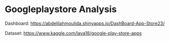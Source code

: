 # Googleplaystore Analysis 
Dashboard: https://abdelilahmoulida.shinyapps.io/DashBoard-App-Store23/

Dataset: https://www.kaggle.com/lava18/google-play-store-apps
